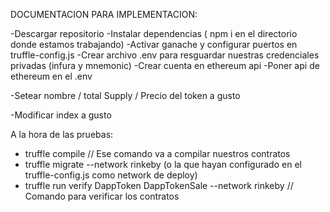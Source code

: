 DOCUMENTACION PARA IMPLEMENTACION:



-Descargar repositorio
-Instalar dependencias ( npm i en el directorio donde estamos trabajando)
-Activar ganache y configurar puertos en truffle-config.js
-Crear archivo .env para resguardar nuestras credenciales privadas (infura y mnemonic)
-Crear cuenta en ethereum api
-Poner api de ethereum en el .env

-Setear nombre / total Supply / Precio del token a gusto

-Modificar index a gusto
 

 A la hora de las pruebas:
 - truffle compile 
 // Ese comando va a compilar nuestros contratos
 - truffle migrate --network rinkeby (o la que hayan configurado en el truffle-config.js como network de deploy)
 - truffle run verify DappToken DappTokenSale --network rinkeby 
 // Comando para verificar los contratos 
